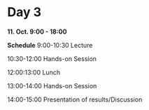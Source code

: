 Day 3
=====

**11. Oct. 9:00 - 18:00**

**Schedule**
9:00-10:30 Lecture

10:30-12:00 Hands-on Session

12:00:13:00 Lunch

13:00-14:00 Hands-on Session

14:00-15:00 Presentation of results/Discussion
